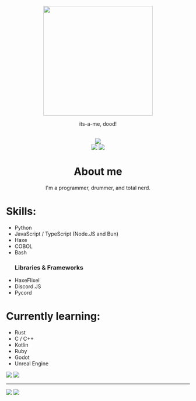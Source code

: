 <!-- If you're reading this for whatever reason, my name is in some of my code & licenses if you look hard enough ;) -->
<div align="center">
    <img src="https://raw.githubusercontent.com/alansmathew/alansmathew/master/lang.gif" width="300">
    <p>its-a-me, dood!</p><br>
    <a href="./pages/commissions.md"><img src="https://img.shields.io/static/v1?label=Discord Bot Commissions&message=:)&color=green&style=for-the-badge"></a><br>
    <a href="https://twitter.com/itsamedood"><img src="https://img.shields.io/badge/-itsamedood-0D1117?logo=twitter&style=for-the-badge"></a>
    <a href="https://twitch.gg/itsamedood"><img src="https://img.shields.io/badge/-itsamedood-0D1117?logo=twitch&style=for-the-badge"></a>
</div>

<div align="center">
    <h1>About me</h1>
    <p>I'm a programmer, drummer, and total nerd.</p>
</div>

<div>
    <h1>Skills:</h1>
    <ul>
        <li>Python</li>
        <li>JavaScript / TypeScript (Node.JS and Bun)</li>
        <li>Haxe</li>
        <li>COBOL</li>
        <li>Bash</li>
        <h3>Libraries & Frameworks</h3>
        <li>HaxeFlixel</li>
        <li>Discord.JS</li>
        <li>Pycord</li>
    </ul>
    <h1>Currently learning:</h1>
    <ul>
        <li>Rust</li>
        <li>C / C++</li>
        <li>Kotlin</li>
        <li>Ruby</li>
        <li>Godot</li>
        <li>Unreal Engine</li>
    </ul>
</div>

<div align="left">
    <a href="https://github.com/anuraghazra/github-readme-stats"><img src="https://github-readme-stats.vercel.app/api?username=itsamedood&show_icons=true&theme=blueberry"></a>
    <a href="https://github.com/anuraghazra/github-readme-stats"><img src="https://github-readme-stats.vercel.app/api/top-langs/?username=itsamedood&layout=compact&theme=blueberry"></a><hr>
    <a href="https://github.com/itsamedood"><img src="https://img.shields.io/github/followers/itsamedood?style=social"></a>
    <a href="https://github.com/itsamedood"><img src="https://img.shields.io/github/stars/itsamedood?affiliations=OWNER%2CCOLLABORATOR&style=social"></a>
</div>
